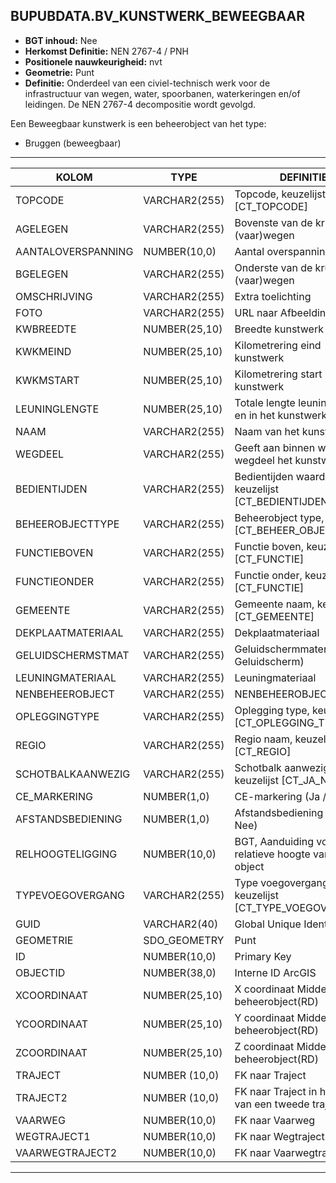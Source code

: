 ﻿## BUPUBDATA.BV_KUNSTWERK_BEWEEGBAAR


* __BGT inhoud:__ Nee
* __Herkomst Definitie:__ NEN 2767-4 / PNH
* __Positionele nauwkeurigheid:__ nvt
* __Geometrie:__ Punt
* __Definitie:__ Onderdeel van een civiel-technisch werk voor de infrastructuur van wegen, water, spoorbanen, waterkeringen en/of leidingen. De NEN 2767-4 decompositie wordt gevolgd. 

Een Beweegbaar kunstwerk is een beheerobject van het type:  

* Bruggen (beweegbaar)


***

|KOLOM                           	|TYPE          	|DEFINITIE|
|------                          	|----          	|-----    |
|TOPCODE                         	|VARCHAR2(255) 	|Topcode, keuzelijst [CT_TOPCODE]|
|AGELEGEN                        	|VARCHAR2(255) 	|Bovenste van de kruisende (vaar)wegen|
|AANTALOVERSPANNING              	|NUMBER(10,0)  	|Aantal overspanningen|
|BGELEGEN                        	|VARCHAR2(255) 	|Onderste van de kruisende (vaar)wegen|
|OMSCHRIJVING                    	|VARCHAR2(255) 	|Extra toelichting|
|FOTO                            	|VARCHAR2(255) 	|URL naar Afbeelding|
|KWBREEDTE                       	|NUMBER(25,10) 	|Breedte kunstwerk|
|KWKMEIND                        	|NUMBER(25,10) 	|Kilometrering eind kunstwerk|
|KWKMSTART                       	|NUMBER(25,10) 	|Kilometrering start kunstwerk|
|LEUNINGLENGTE                   	|NUMBER(25,10) 	|Totale lengte leuningen op en in het kunstwerk|
|NAAM                            	|VARCHAR2(255) 	|Naam van het kunstwerk|
|WEGDEEL                         	|VARCHAR2(255) 	|Geeft aan binnen welk wegdeel het kunstwerk valt|
|BEDIENTIJDEN                    	|VARCHAR2(255) 	|Bedientijden waarde, keuzelijst [CT_BEDIENTIJDEN]|
|BEHEEROBJECTTYPE                	|VARCHAR2(255) 	|Beheerobject type, keuzelijst [CT_BEHEER_OBJECT_TYPE]|
|FUNCTIEBOVEN                    	|VARCHAR2(255) 	|Functie boven, keuzelijst [CT_FUNCTIE]|
|FUNCTIEONDER                    	|VARCHAR2(255) 	|Functie onder, keuzelijst [CT_FUNCTIE]|
|GEMEENTE                        	|VARCHAR2(255) 	|Gemeente naam, keuzelijst [CT_GEMEENTE]|
|DEKPLAATMATERIAAL               	|VARCHAR2(255) 	|Dekplaatmateriaal|
|GELUIDSCHERMSTMAT               	|VARCHAR2(255) 	|Geluidschermmateriaal (bij Geluidscherm)|
|LEUNINGMATERIAAL                	|VARCHAR2(255) 	|Leuningmateriaal|
|NENBEHEEROBJECT                 	|VARCHAR2(255) 	|NENBEHEEROBJECT|
|OPLEGGINGTYPE                   	|VARCHAR2(255) 	|Oplegging type, keuzelijst [CT_OPLEGGING_TYPE]|
|REGIO                           	|VARCHAR2(255) 	|Regio naam, keuzelijst [CT_REGIO]|
|SCHOTBALKAANWEZIG               	|VARCHAR2(255) 	|Schotbalk aanwezig, keuzelijst [CT_JA_NEE]|
|CE_MARKERING						|NUMBER(1,0)	|CE-markering (Ja / Nee)|
|AFSTANDSBEDIENING					|NUMBER(1,0)	|Afstandsbediening (Ja / Nee)|
|RELHOOGTELIGGING                	|NUMBER(10,0)  	|BGT, Aanduiding voor de relatieve hoogte van het object|
|TYPEVOEGOVERGANG                	|VARCHAR2(255) 	|Type voegovergang object, keuzelijst [CT_TYPE_VOEGOVERGANG]|
|GUID                            	|VARCHAR2(40)  	|Global Unique Identifier|
|GEOMETRIE                       	|SDO_GEOMETRY  	|Punt|
|ID                              	|NUMBER(10,0)  	|Primary Key|
|OBJECTID                        	|NUMBER(38,0)   |Interne ID ArcGIS|
|XCOORDINAAT                     	|NUMBER(25,10) 	|X coordinaat Middenpunt beheerobject(RD)|
|YCOORDINAAT                     	|NUMBER(25,10) 	|Y coordinaat Middenpunt beheerobject(RD)|
|ZCOORDINAAT                     	|NUMBER(25,10) 	|Z coordinaat Middenpunt beheerobject(RD)|
|TRAJECT							|NUMBER (10,0)	|FK naar Traject|
|TRAJECT2							|NUMBER (10,0)	|FK naar Traject in het geval van een tweede traject|
|VAARWEG                         	|NUMBER(10,0)  	|FK naar Vaarweg|
|WEGTRAJECT1                     	|NUMBER(10,0)  	|FK naar Wegtraject|
|VAARWEGTRAJECT2                 	|NUMBER(10,0)  	|FK naar Vaarwegtraject|

***

